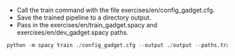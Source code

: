 * Call the train command with the file exercises/en/config_gadget.cfg.
* Save the trained pipeline to a directory output.
* Pass in the exercises/en/train_gadget.spacy and exercises/en/dev_gadget.spacy paths.

```python
python -m spacy train ./config_gadget.cfg --output ./output --paths.train ./train_gadget.spacy --paths.dev ./dev_gadget.spacy
```